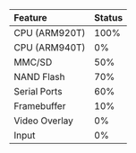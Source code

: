 | Feature | Status |
|:--------|:-------|
| CPU (ARM920T) |	100% |
| CPU (ARM940T) | 0% |
| MMC/SD | 50% |
| NAND Flash | 70% |
| Serial Ports	| 60% |
| Framebuffer | 10% |
| Video Overlay | 0%	 |
| Input | 0% |